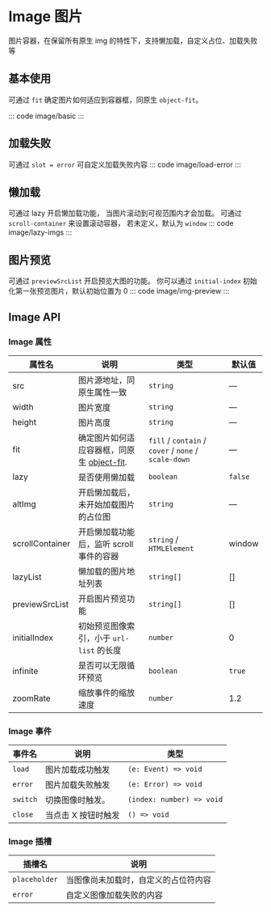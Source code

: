 <script setup>
import basic from 'exam/image/basic.vue'
import loadError from 'exam/image/load-error.vue'
import lazyImgs from 'exam/image/lazy-imgs.vue'
import imgPreview from'exam/image/img-preview.vue'
</script>

# Image 图片

图片容器，在保留所有原生 img 的特性下，支持懒加载，自定义占位、加载失败等

## 基本使用

可通过 `fit` 确定图片如何适应到容器框，同原生 `object-fit`。

::: code image/basic
<basic></basic>
:::

## 加载失败

可通过 `slot = error` 可自定义加载失败内容
::: code image/load-error
<loadError></loadError>
:::

## 懒加载

可通过 lazy 开启懒加载功能， 当图片滚动到可视范围内才会加载。 可通过 `scroll-container` 来设置滚动容器， 若未定义，默认为 `window`
::: code image/lazy-imgs
<lazyImgs></lazyImgs>
:::

## 图片预览

可通过 `previewSrcList` 开启预览大图的功能。 你可以通过 `initial-index` 初始化第一张预览图片，默认初始位置为 0
::: code image/img-preview
<imgPreview></imgPreview>
:::

## Image API

### Image 属性

| 属性名          | 说明                                                                                                      | 类型                                                 | 默认值  |
| --------------- | --------------------------------------------------------------------------------------------------------- | ---------------------------------------------------- | ------- |
| src             | 图片源地址，同原生属性一致                                                                                | `string`                                             | —       |
| width           | 图片宽度                                                                                                  | `string`                                             | —       |
| height          | 图片高度                                                                                                  | `string`                                             | —       |
| fit             | 确定图片如何适应容器框，同原生 [object-fit](https://developer.mozilla.org/en-US/docs/Web/CSS/object-fit). | `fill` / `contain` / `cover` / `none` / `scale-down` | —       |
| lazy            | 是否使用懒加载                                                                                            | `boolean`                                            | `false` |
| altImg          | 开启懒加载后，未开始加载图片的占位图                                                                      | `string`                                             | —       |
| scrollContainer | 开启懒加载功能后，监听 scroll 事件的容器                                                                  | `string` / `HTMLElement`                             | window  |
| lazyList        | 懒加载的图片地址列表                                                                                      | `string[]`                                           | []      |
| previewSrcList  | 开启图片预览功能                                                                                          | `string[]`                                           | []      |
| initialIndex    | 初始预览图像索引，小于 `url-list` 的长度                                                                  | `number`                                             | 0       |
| infinite        | 是否可以无限循环预览                                                                                      | `boolean`                                            | `true`  |
| zoomRate        | 缩放事件的缩放速度                                                                                        | `number`                                             | 1.2     |

### Image 事件

| 事件名   | 说明                | 类型                      |
| -------- | ------------------- | ------------------------- |
| `load`   | 图片加载成功触发    | `(e: Event) => void`      |
| `error`  | 图片加载失败触发    | `(e: Error) => void`      |
| `switch` | 切换图像时触发。    | `(index: number) => void` |
| `close`  | 当点击 X 按钮时触发 | `() => void`              |

### Image 插槽

| 插槽名        | 说明                                 |
| ------------- | ------------------------------------ |
| `placeholder` | 当图像尚未加载时，自定义的占位符内容 |
| `error`       | 自定义图像加载失败的内容             |